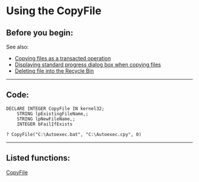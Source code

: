 
# Using the CopyFile

## Before you begin:
See also:

* [Copying files as a transacted operation](sample_540.md)  
* [Displaying standard progress dialog box when copying files](sample_508.md)  
* [Deleting file into the Recycle Bin](sample_321.md)  

  
***  


## Code:
```foxpro  
DECLARE INTEGER CopyFile IN kernel32;
	STRING lpExistingFileName,;
	STRING lpNewFileName,;
	INTEGER bFailIfExists

? CopyFile("C:\Autoexec.bat", "C:\Autoexec.cpy", 0)  
```  
***  


## Listed functions:
[CopyFile](../libraries/kernel32/CopyFile.md)  
